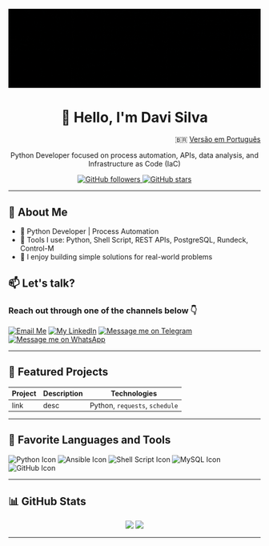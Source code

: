 <p>
 <img src="img/DedicadoTech.gif" alt="Dedicadotech Logo" title="Dedicadotech"/>
</p>

<h1 align="center">👋 Hello, I'm Davi Silva</h1>

<p align="right">
🇧🇷 <a href="README-pt-br.md">Versão em Português</a>
</p>

<p align="center">
  Python Developer focused on process automation, APIs, data analysis, and Infrastructure as Code (IaC)
</p>

<p align="center">
  <a href="https://github.com/dedicadotech">
    <img src="https://img.shields.io/github/followers/dedicadotech?style=plastic&color=blue" alt="GitHub followers" title="Followers"/>
  </a>
  <a href="https://github.com/dedicadotech?tab=repositories">
    <img src="https://img.shields.io/github/stars/dedicadotech?affiliations=OWNER&style=plastic&color=blue" alt="GitHub stars" title="Stars"/>
  </a>
</p>

---

## 🚀 About Me  
- 💼 Python Developer | Process Automation  
- 🔧 Tools I use: Python, Shell Script, REST APIs, PostgreSQL, Rundeck, Control-M  
- 🎯 I enjoy building simple solutions for real-world problems  

## 📫 Let's talk?  
### Reach out through one of the channels below 👇  
[![Email Me](https://img.shields.io/badge/email-Contact%20me-green?style=for-the-badge&logo=gmail&logoColor=white)](mailto:dedicadotech@gmail.com?subject=New%20Project%20for%20Dedicadotech)
[![My LinkedIn](https://img.shields.io/badge/LinkedIn-Contact%20me-0A66C2?style=for-the-badge&logo=LinkedIn&logoColor=white)](https://www.linkedin.com/in/dedicadotech)
[![Message me on Telegram](https://img.shields.io/badge/Telegram-Contact%20me-2CA5E0?style=for-the-badge&logo=telegram&logoColor=white)](https://t.me/dedicadotech)
[![Message me on WhatsApp](https://img.shields.io/badge/WhatsApp-Contact%20me-25D366?style=for-the-badge&logo=whatsapp&logoColor=white)](https://wa.me/5511941402314?text=I%27m%20from%20Dedicadotech%2C%20specialized%20in%20system%20development%2C%20process%20automation%2C%20and%20custom%20solutions.%20Shall%20we%20talk%3F)

---


## 🧪 Featured Projects

| Project | Description | Technologies |
|--------|-------------|--------------|
| link | desc | Python, `requests`, `schedule` |

---

## 📌 Favorite Languages and Tools

<p align="left">
  <img src="https://img.icons8.com/color/48/000000/python.png" alt="Python Icon" title="Python"/>
  <img src="https://img.icons8.com/color/48/ansible.png" alt="Ansible Icon" title="Ansible"/>
  <img src="https://img.icons8.com/plasticine/48/000000/console.png" alt="Shell Script Icon" title="Shell Script"/>
  <img src="https://img.icons8.com/fluency/48/mysql-logo.png" alt="MySQL Icon" title="MySQL"/>
  <img src="https://img.icons8.com/glyph-neue/64/github.png" alt="GitHub Icon" title="GitHub"/>
</p>

---

## 📊 GitHub Stats
<p align="center">
  <img height="180em" src="https://github-readme-stats.vercel.app/api?username=dedicadotech&show_icons=true&theme=radical"/>
  <img height="180em" src="https://github-readme-stats.vercel.app/api/top-langs/?username=dedicadotech&layout=compact&theme=radical"/>
</p>

---

